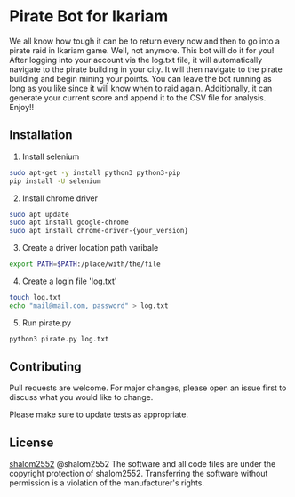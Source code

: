 # Pirate Bot for Ikariam
We all know how tough it can be to return every now and then to go into a pirate raid in Ikariam game.
Well, not anymore.
This bot will do it for you!
After logging into your account via the log.txt file, it will automatically navigate to the pirate building in your city.
It will then navigate to the pirate building and begin mining your points.
You can leave the bot running as long as you like since it will know when to raid again.
Additionally, it can generate your current score and append it to the CSV file for analysis.
Enjoy!!

## Installation
1. Install selenium


```bash
sudo apt-get -y install python3 python3-pip
pip install -U selenium
```
2. Install chrome driver
```bash
sudo apt update
sudo apt install google-chrome
sudo apt install chrome-driver-{your_version}
```
3. Create a driver location path varibale
```bash
export PATH=$PATH:/place/with/the/file
```
4. Create a login file 'log.txt'
```bash
touch log.txt
echo "mail@mail.com, password" > log.txt
```
5. Run pirate.py
```bash
python3 pirate.py log.txt
```


## Contributing
Pull requests are welcome. For major changes, please open an issue first to discuss what you would like to change.

Please make sure to update tests as appropriate.

## License
[shalom2552](https://github.com/shalom2552)
@shalom2552 The software and all code files are under the copyright protection of shalom2552. Transferring the software without permission is a violation of the manufacturer's rights.
